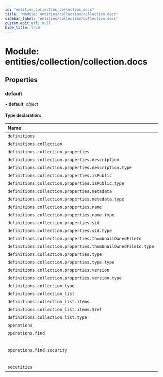 ```yaml
---
id: "entities_collection_collection_docs"
title: "Module: entities/collection/collection.docs"
sidebar_label: "entities/collection/collection.docs"
custom_edit_url: null
hide_title: true
---
```


# Module: entities/collection/collection.docs

## Properties

### default

• **default**: *object*

#### Type declaration:

| Name | Type |
| :------ | :------ |
| `definitions` | *object* |
| `definitions.collection` | *object* |
| `definitions.collection.properties` | *object* |
| `definitions.collection.properties.description` | *object* |
| `definitions.collection.properties.description.type` | *string* |
| `definitions.collection.properties.isPublic` | *object* |
| `definitions.collection.properties.isPublic.type` | *string* |
| `definitions.collection.properties.metadata` | *object* |
| `definitions.collection.properties.metadata.type` | *string* |
| `definitions.collection.properties.name` | *object* |
| `definitions.collection.properties.name.type` | *string* |
| `definitions.collection.properties.sid` | *object* |
| `definitions.collection.properties.sid.type` | *string* |
| `definitions.collection.properties.thumbnailOwnedFileId` | *object* |
| `definitions.collection.properties.thumbnailOwnedFileId.type` | *string* |
| `definitions.collection.properties.type` | *object* |
| `definitions.collection.properties.type.type` | *string* |
| `definitions.collection.properties.version` | *object* |
| `definitions.collection.properties.version.type` | *string* |
| `definitions.collection.type` | *string* |
| `definitions.collection_list` | *object* |
| `definitions.collection_list.items` | *object* |
| `definitions.collection_list.items.$ref` | *string* |
| `definitions.collection_list.type` | *string* |
| `operations` | *object* |
| `operations.find` | *object* |
| `operations.find.security` | { `bearer`: *any*[] = [] }[] |
| `securities` | *string*[] |
